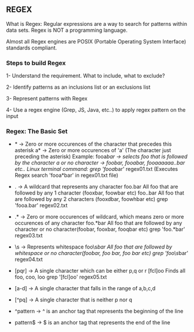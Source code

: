 ## REGEX

What is Regex: Regular expressions are a way to search for patterns within data sets.
Regex is NOT a programming language.

Almost all Regex engines are POSIX (Portable Operating System Interface) standards compliant.

### Steps to build Regex
1- Understand the requirement. What to include, what to exclude?

2- Identify patterns as an inclusions list or an exclusions list

3- Represent patterns with Regex

4- Use a regex engine (Grep, JS, Java, etc..) to apply regex pattern on the input

### Regex: The Basic Set
- \* -> Zero or more occurences of the character that precedes this asterisk
a* -> Zero or more occurences of 'a' (The character just preceding the asterisk)
Example: fooa*bar -> selects foo that is followed by the character a or no character -> foobar, fooabar, fooaaaaaa..bar etc..
Linux terminal command: grep 'fooa*bar' regex01.txt (Executes Regex search 'fooa*bar' in regex01.txt file)

- . -> A wildcard that represents any character
foo.bar All foo that are followed by any 1 character (fooxbar, foowbar etc)
foo..bar All foo that are followed by any 2 characters (fooxdbar, foowhbar etc)
grep 'fooa.bar' regex02.txt

- .\* -> Zero or more occurences of wildcard, which means zero or more occurences of any character
foo.*bar All foo that are followed by any character or no character(foobar, fooxbar, fooqbar etc)
grep 'foo.*bar' regex03.txt

- \s -> Represents whitespace
foo\s*bar All foo that are followed by whitespace or no character(foobar, foo bar, foo  bar etc)
grep 'foo\s*bar' regex04.txt

- [pqr] -> A single character which can be either p,q or r
[fcl]oo Finds all foo, coo, loo
grep '[fcl]oo' regex05.txt

- [a-d] -> A single character that falls in the range of a,b,c,d
- [^pq] -> A single character that is neither p nor q
- ^pattern -> ^ is an anchor tag that represents the beginning of the line
- pattern$ -> $ is an anchor tag that represents the end of the line